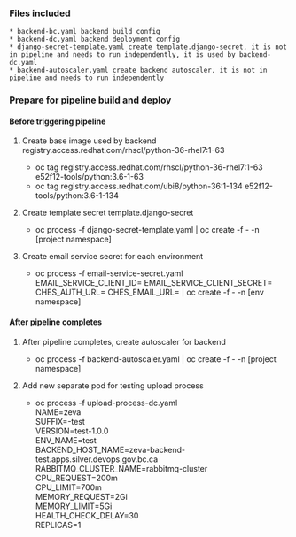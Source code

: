 ### Files included  

    * backend-bc.yaml backend build config
    * backend-dc.yaml backend deployment config
    * django-secret-template.yaml create template.django-secret, it is not in pipeline and needs to run independently, it is used by backend-dc.yaml
    * backend-autoscaler.yaml create backend autoscaler, it is not in pipeline and needs to run independently

### Prepare for pipeline build and deploy  

#### Before triggering pipeline

1. Create base image used by backend registry.access.redhat.com/rhscl/python-36-rhel7:1-63
    * oc tag registry.access.redhat.com/rhscl/python-36-rhel7:1-63 e52f12-tools/python:3.6-1-63
    * oc tag registry.access.redhat.com/ubi8/python-36:1-134 e52f12-tools/python:3.6-1-134

2. Create template secret template.django-secret
    * oc process -f django-secret-template.yaml | oc create -f - -n [project namespace]

3. Create email service secret for each environment
    * oc process -f email-service-secret.yaml EMAIL_SERVICE_CLIENT_ID= EMAIL_SERVICE_CLIENT_SECRET= CHES_AUTH_URL= CHES_EMAIL_URL= | oc create -f - -n [env namespace]

#### After pipeline completes

1. After pipeline completes, create autoscaler for backend
    * oc process -f backend-autoscaler.yaml | oc create -f - -n [project namespace]

2. Add new separate pod for testing upload process
    * oc process -f upload-process-dc.yaml \
        NAME=zeva \
        SUFFIX=-test\
        VERSION=test-1.0.0 \
        ENV_NAME=test \
        BACKEND_HOST_NAME=zeva-backend-test.apps.silver.devops.gov.bc.ca \
        RABBITMQ_CLUSTER_NAME=rabbitmq-cluster
        CPU_REQUEST=200m \
        CPU_LIMIT=700m \
        MEMORY_REQUEST=2Gi \
        MEMORY_LIMIT=5Gi \
        HEALTH_CHECK_DELAY=30 \
        REPLICAS=1